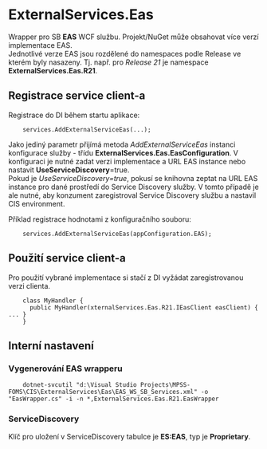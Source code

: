 ﻿# ExternalServices.Eas
Wrapper pro SB **EAS** WCF službu. Projekt/NuGet může obsahovat více verzí implementace EAS.  
Jednotlivé verze EAS jsou rozdělené do namespaces podle Release ve kterém byly nasazeny. Tj. např. pro *Release 21* je namespace **ExternalServices.Eas.R21**.

## Registrace service client-a
Registrace do DI během startu aplikace:

        services.AddExternalServiceEas(...);

Jako jediný parametr přijímá metoda *AddExternalServiceEas* instanci konfigurace služby - třídu **ExternalServices.Eas.EasConfiguration**. 
V konfiguraci je nutné zadat verzi implementace a URL EAS instance nebo nastavit **UseServiceDiscovery**=true.  
Pokud je *UseServiceDiscovery=true*, pokusí se knihovna zeptat na URL EAS instance pro dané prostředí do Service Discovery služby. V tomto případě je ale nutné, aby konzument zaregistroval Service Discovery službu a nastavil CIS environment.

Příklad registrace hodnotami z konfiguračního souboru:

        services.AddExternalServiceEas(appConfiguration.EAS);

## Použití service client-a
Pro použití vybrané implementace si stačí z DI vyžádat zaregistrovanou verzi clienta.

        class MyHandler {
          public MyHandler(xternalServices.Eas.R21.IEasClient easClient) { ... }
        }

## Interní nastavení
### Vygenerování EAS wrapperu
        dotnet-svcutil "d:\Visual Studio Projects\MPSS-FOMS\CIS\ExternalServices\Eas\EAS_WS_SB_Services.xml" -o "EasWrapper.cs" -i -n *,ExternalServices.Eas.R21.EasWrapper

### ServiceDiscovery
Klíč pro uložení v ServiceDiscovery tabulce je **ES:EAS**, typ je **Proprietary**.
